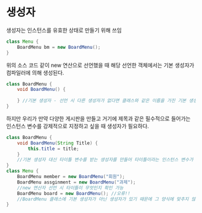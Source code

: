 # 생성자

생성자는 인스턴스를 유효한 상태로 만들기 위해 쓰임

```java
class Menu {
    BoardMenu bm = new BoardMenu();
} 
```

위의 소스 코드 같이 new 연산으로 선언했을 때 해당 선언한 객체에서는 기본 생성자가 컴파일러에 의해 생성된다. 

```java
class BoardMenu {
    void BoardMenu() {
        
    } //기본 생성자 - 선언 시 다른 생성자가 없다면 클래스와 같은 이름을 가진 기본 생성자가 자동 컴파일러가 생성함
}
```

하지만 우리가 만약 다양한 게시판을 만들고 거기에 제목과 같은 필수적으로 들어가는 인스턴스 변수를 강제적으로 지정하고 싶을 때 생성자가 필요하다.

``` java
class BoardMenu {
    void BoardMenu(String Title) {
        this.title = title;
    }
    //기본 생성자 대신 타이틀 변수를 받는 생성자를 만들어 타이틀이라는 인스턴스 변수가 필요하도록 지정
}
class Menu {
	BoardMenu member = new BoardMenu("회원");
	BoardMenu assginment = new BoardMenu("과제");
    //new 연산자 선언 시 타이틀이 무엇인지 확인 가능
    BoardMenu board = new BoardMenu(); //오류!!
    //BoardMenu 클래스에 기본 생성자가 아닌 생성자가 있기 때문에 그 양식에 맞추지 않으면 오류!!
}
```

